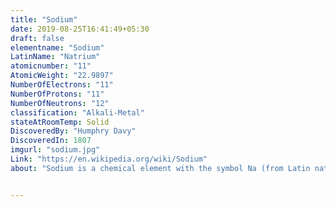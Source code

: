 ```yaml
---
title: "Sodium"
date: 2019-08-25T16:41:49+05:30
draft: false
elementname: "Sodium"
LatinName: "Natrium"
atomicnumber: "11"
AtomicWeight: "22.9897"
NumberOfElectrons: "11"
NumberOfProtons: "11"
NumberOfNeutrons: "12" 
classification: "Alkali-Metal"
stateAtRoomTemp: Solid
DiscoveredBy: "Humphry Davy" 
DiscoveredIn: 1807
imgurl: "sodium.jpg"
Link: "https://en.wikipedia.org/wiki/Sodium"
about: "Sodium is a chemical element with the symbol Na (from Latin natrium) and atomic number 11. It is a soft, silvery-white, highly reactive metal. Sodium is an alkali metal, being in group 1 of the periodic table, because it has a single electron in its outer shell, which it readily donates, creating a positively charged ion—the Na+ cation. Its only stable isotope is 23Na. The free metal does not occur in nature, and must be prepared from compounds. Sodium is the sixth most abundant element in the Earth's crust and exists in numerous minerals such as feldspars, sodalite, and rock salt (NaCl). Many salts of sodium are highly water-soluble: sodium ions have been leached by the action of water from the Earth's minerals over eons, and thus sodium and chlorine are the most common dissolved elements by weight in the oceans.   "


---
```


